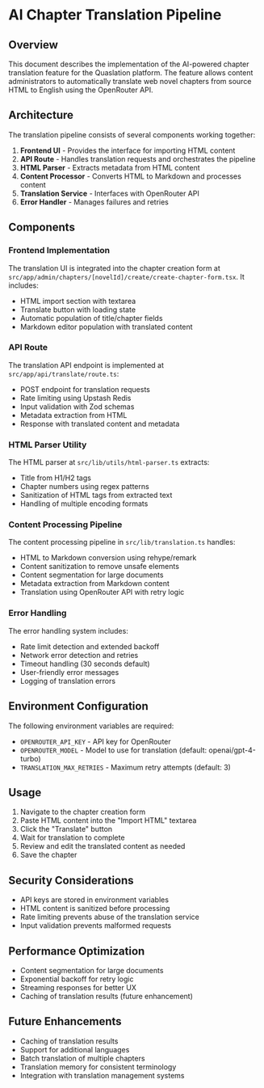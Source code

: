 # AI Chapter Translation Pipeline

## Overview

This document describes the implementation of the AI-powered chapter translation feature for the Quaslation platform. The feature allows content administrators to automatically translate web novel chapters from source HTML to English using the OpenRouter API.

## Architecture

The translation pipeline consists of several components working together:

1. **Frontend UI** - Provides the interface for importing HTML content
2. **API Route** - Handles translation requests and orchestrates the pipeline
3. **HTML Parser** - Extracts metadata from HTML content
4. **Content Processor** - Converts HTML to Markdown and processes content
5. **Translation Service** - Interfaces with OpenRouter API
6. **Error Handler** - Manages failures and retries

## Components

### Frontend Implementation

The translation UI is integrated into the chapter creation form at `src/app/admin/chapters/[novelId]/create/create-chapter-form.tsx`. It includes:

- HTML import section with textarea
- Translate button with loading state
- Automatic population of title/chapter fields
- Markdown editor population with translated content

### API Route

The translation API endpoint is implemented at `src/app/api/translate/route.ts`:

- POST endpoint for translation requests
- Rate limiting using Upstash Redis
- Input validation with Zod schemas
- Metadata extraction from HTML
- Response with translated content and metadata

### HTML Parser Utility

The HTML parser at `src/lib/utils/html-parser.ts` extracts:

- Title from H1/H2 tags
- Chapter numbers using regex patterns
- Sanitization of HTML tags from extracted text
- Handling of multiple encoding formats

### Content Processing Pipeline

The content processing pipeline in `src/lib/translation.ts` handles:

- HTML to Markdown conversion using rehype/remark
- Content sanitization to remove unsafe elements
- Content segmentation for large documents
- Metadata extraction from Markdown content
- Translation using OpenRouter API with retry logic

### Error Handling

The error handling system includes:

- Rate limit detection and extended backoff
- Network error detection and retries
- Timeout handling (30 seconds default)
- User-friendly error messages
- Logging of translation errors

## Environment Configuration

The following environment variables are required:

- `OPENROUTER_API_KEY` - API key for OpenRouter
- `OPENROUTER_MODEL` - Model to use for translation (default: openai/gpt-4-turbo)
- `TRANSLATION_MAX_RETRIES` - Maximum retry attempts (default: 3)

## Usage

1. Navigate to the chapter creation form
2. Paste HTML content into the "Import HTML" textarea
3. Click the "Translate" button
4. Wait for translation to complete
5. Review and edit the translated content as needed
6. Save the chapter

## Security Considerations

- API keys are stored in environment variables
- HTML content is sanitized before processing
- Rate limiting prevents abuse of the translation service
- Input validation prevents malformed requests

## Performance Optimization

- Content segmentation for large documents
- Exponential backoff for retry logic
- Streaming responses for better UX
- Caching of translation results (future enhancement)

## Future Enhancements

- Caching of translation results
- Support for additional languages
- Batch translation of multiple chapters
- Translation memory for consistent terminology
- Integration with translation management systems